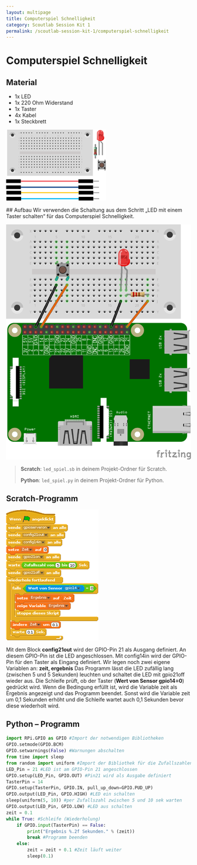 ```yaml
---
layout: multipage
title: Computerspiel Schnelligkeit
category: Scoutlab Session Kit 1
permalink: /scoutlab-session-kit-1/computerspiel-schnelligkeit
---
```

# Computerspiel Schnelligkeit
## Material
* 1x LED
* 1x 220 Ohm Widerstand
* 1x Taster
* 4x Kabel
* 1x Steckbrett

![](images/material_taster_led.png)
<div style="page-break-after: always;"></div>
## Aufbau
Wir verwenden die Schaltung aus dem Schritt „LED mit einem Taster schalten“ für das Computerspiel Schnelligkeit.

![](images/button_led_Steckplatine_gpio.png)


>**Scratch**: `led_spiel.sb` in deinem Projekt-Ordner für Scratch.
>
>**Python**: `led_spiel.py` in deinem Projekt-Ordner für Python.

<div style="page-break-after: always;"></div>

## Scratch-Programm

![](images/led_spiel2.png)

Mit dem Block **config21out** wird der GPIO-Pin 21 als Ausgang definiert. An diesem GPIO-Pin ist die LED angeschlossen. Mit config14in wird der GPIO-Pin für den Taster als Eingang definiert. Wir legen noch zwei eigene Variablen an: **zeit, ergebnis** Das Programm lässt die LED zufällig lang (zwischen 5 und 5 Sekunden) leuchten und schaltet die LED mit gpio21off wieder aus. Die Schleife prüft, ob der Taster (**Wert von Sensor gpio14=0**) gedrückt wird. Wenn die Bedingung erfüllt ist, wird die Variable zeit als Ergebnis angezeigt und das Programm beendet. Sonst wird die Variable zeit um 0,1 Sekunden erhöht und die Schleife wartet auch 0,1 Sekunden bevor diese wiederholt wird.

## Python – Programm
```python
import RPi.GPIO as GPIO #Import der notwendigen Bibliotheken
GPIO.setmode(GPIO.BCM)
GPIO.setwarnings(False) #Warnungen abschalten
from time import sleep
from random import uniform #Import der Bibliothek für die Zufallszahlen
LED_Pin = 21 #LED ist am GPIO-Pin 21 angeschlossen
GPIO.setup(LED_Pin, GPIO.OUT) #Pin21 wird als Ausgabe definiert
TasterPin = 14
GPIO.setup(TasterPin, GPIO.IN, pull_up_down=GPIO.PUD_UP)
GPIO.output(LED_Pin, GPIO.HIGH) #LED ein schalten
sleep(uniform(5, 10)) #per Zufallszahl zwischen 5 und 10 sek warten
GPIO.output(LED_Pin, GPIO.LOW) #LED aus schalten
zeit = 0.1
while True: #Schleife (Wiederholung)
    if GPIO.input(TasterPin) == False:
        print("Ergebnis %.2f Sekunden." % (zeit))
        break #Programm beenden
    else:
        zeit = zeit + 0.1 #Zeit läuft weiter
        sleep(0.1)
```
